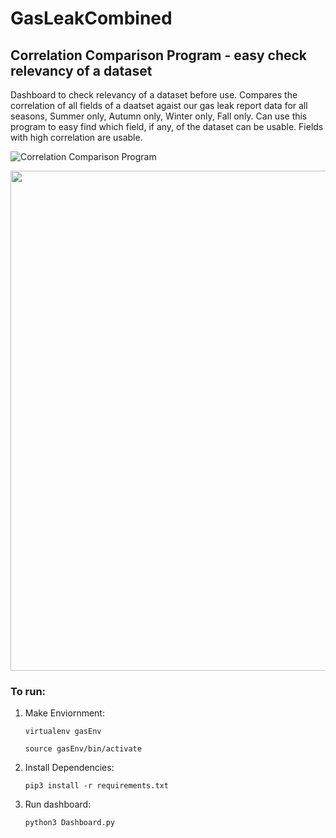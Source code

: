 # GasLeakCombined

## Correlation Comparison Program - easy check relevancy of a dataset
Dashboard to check relevancy of a dataset before use. Compares the correlation of all fields of a daatset agaist our gas leak report data for all seasons, Summer only, Autumn only, Winter only, Fall only. Can use this program to easy find which field, if any, of the dataset can be usable. Fields with high correlation are usable. 

![Correlation Comparison Program](dashboard_demo_faster.gif)

<img src=dashboard_demo_faster.gif width="800">


### To run:
1) Make Enviornment: 

    `virtualenv gasEnv`

    `source gasEnv/bin/activate`

2) Install Dependencies: 
    
    `pip3 install -r requirements.txt`

3) Run dashboard: 
    
    `python3 Dashboard.py`
